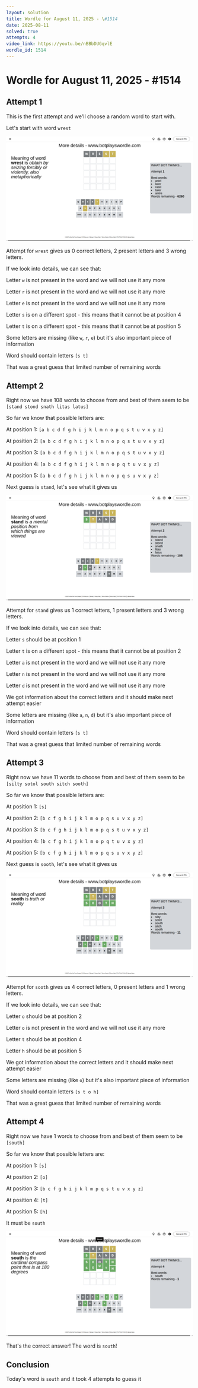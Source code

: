 ```yaml
---
layout: solution
title: Wordle for August 11, 2025 - \#1514
date: 2025-08-11
solved: true
attempts: 4
video_link: https://youtu.be/nBBbDUGqvlE
wordle_id: 1514
---
```


# Wordle for August 11, 2025 - \#1514

## Attempt 1

This is the first attempt and we'll choose a random word to start with.

Let's start with word `wrest`

![Attempt 1](2025-08-11/attempt-1.png)

Attempt for `wrest` gives us 0 correct letters, 2 present letters and 3 wrong letters.

If we look into details, we can see that:

Letter `w` is not present in the word and we will not use it any more

Letter `r` is not present in the word and we will not use it any more

Letter `e` is not present in the word and we will not use it any more

Letter `s` is on a different spot - this means that it cannot be at position 4

Letter `t` is on a different spot - this means that it cannot be at position 5

Some letters are missing (like `w`, `r`, `e`) but it's also important piece of information

Word should contain letters `[s t]`

That was a great guess that limited number of remaining words



## Attempt 2

Right now we have 108 words to choose from and best of them seem to be `[stand stond snath litas latus]`

So far we know that possible letters are:

At position 1: `[a b c d f g h i j k l m n o p q s t u v x y z]`

At position 2: `[a b c d f g h i j k l m n o p q s t u v x y z]`

At position 3: `[a b c d f g h i j k l m n o p q s t u v x y z]`

At position 4: `[a b c d f g h i j k l m n o p q t u v x y z]`

At position 5: `[a b c d f g h i j k l m n o p q s u v x y z]`

Next guess is `stand`, let's see what it gives us

![Attempt 2](2025-08-11/attempt-2.png)

Attempt for `stand` gives us 1 correct letters, 1 present letters and 3 wrong letters.

If we look into details, we can see that:

Letter `s` should be at position 1

Letter `t` is on a different spot - this means that it cannot be at position 2

Letter `a` is not present in the word and we will not use it any more

Letter `n` is not present in the word and we will not use it any more

Letter `d` is not present in the word and we will not use it any more

We got information about the correct letters and it should make next attempt easier

Some letters are missing (like `a`, `n`, `d`) but it's also important piece of information

Word should contain letters `[s t]`

That was a great guess that limited number of remaining words



## Attempt 3

Right now we have 11 words to choose from and best of them seem to be `[silty sotol south sitch sooth]`

So far we know that possible letters are:

At position 1: `[s]`

At position 2: `[b c f g h i j k l m o p q s u v x y z]`

At position 3: `[b c f g h i j k l m o p q s t u v x y z]`

At position 4: `[b c f g h i j k l m o p q t u v x y z]`

At position 5: `[b c f g h i j k l m o p q s u v x y z]`

Next guess is `sooth`, let's see what it gives us

![Attempt 3](2025-08-11/attempt-3.png)

Attempt for `sooth` gives us 4 correct letters, 0 present letters and 1 wrong letters.

If we look into details, we can see that:

Letter `o` should be at position 2

Letter `o` is not present in the word and we will not use it any more

Letter `t` should be at position 4

Letter `h` should be at position 5

We got information about the correct letters and it should make next attempt easier

Some letters are missing (like `o`) but it's also important piece of information

Word should contain letters `[s t o h]`

That was a great guess that limited number of remaining words



## Attempt 4

Right now we have 1 words to choose from and best of them seem to be `[south]`

So far we know that possible letters are:

At position 1: `[s]`

At position 2: `[o]`

At position 3: `[b c f g h i j k l m p q s t u v x y z]`

At position 4: `[t]`

At position 5: `[h]`

It must be `south`

![Attempt 4](2025-08-11/attempt-4.png)

That's the correct answer! The word is `south`!

## Conclusion

Today's word is `south` and it took 4 attempts to guess it


